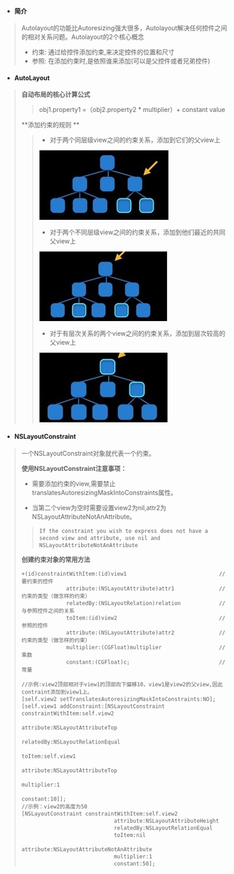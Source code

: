 * #### 简介

> Autolayout的功能比Autoresizing强大很多，Autolayout解决任何控件之间的相对关系问题。Autolayout的2个核心概念
>
> * 约束: 通过给控件添加约束,来决定控件的位置和尺寸
> * 参照: 在添加约束时,是依照谁来添加\(可以是父控件或者兄弟控件\)

* #### AutoLayout

> **自动布局的核心计算公式**
>
> > obj1.property1 =（obj2.property2 \* multiplier）+ constant value
>
> **添加约束的规则  **
>
> > * 对于两个同层级view之间的约束关系，添加到它们的父view上
> >
> > ![](/assets/image8.jpeg)
> >
> > * 对于两个不同层级view之间的约束关系，添加到他们最近的共同父view上
> >
> > ![](/assets/image9.jpeg)
> >
> > * 对于有层次关系的两个view之间的约束关系，添加到层次较高的父view上
> >
> > ![](/assets/image10.jpeg)

* #### NSLayoutConstraint

> 一个NSLayoutConstraint对象就代表一个约束。
>
> **使用NSLayoutConstraint注意事项：**
>
> * 需要添加约束的view,需要禁止translatesAutoresizingMaskIntoConstraints属性。
>
> * 当第二个view为空时需要设置view2为nil,attr2为NSLayoutAttributeNotAnAttribute。
>
> > ```
> > If the constraint you wish to express does not have a second view and attribute, use nil and NSLayoutAttributeNotAnAttribute
> > ```
>
> **创建约束对象的常用方法**
>
> ```
> +(id)constraintWithItem:(id)view1                             //要约束的控件
>               attribute:(NSLayoutAttribute)attr1              //约束的类型（做怎样的约束）
>               relatedBy:(NSLayoutRelation)relation            //与参照控件之间的关系  
>               toItem:(id)view2                                //参照的控件
>               attribute:(NSLayoutAttribute)attr2              //约束的类型（做怎样的约束）
>               multiplier:(CGFloat)multiplier                  //乘数
>               constant:(CGFloat)c;                            //常量
>
> //示例:view2顶部相对于view1的顶部向下偏移10，view1是view2的父view,因此contraint添加到view1上。
> [self.view2 setTranslatesAutoresizingMaskIntoConstraints:NO];
> [self.view1 addConstraint:[NSLayoutConstraint constraintWithItem:self.view2
>                                                        attribute:NSLayoutAttributeTop
>                                                        relatedBy:NSLayoutRelationEqual
>                                                           toItem:self.view1
>                                                        attribute:NSLayoutAttributeTop
>                                                       multiplier:1
>                                                         constant:10]];
> //示例：view2的高度为50
> [NSLayoutConstraint constraintWithItem:self.view2 
>                              attribute:NSLayoutAttributeHeight 
>                              relatedBy:NSLayoutRelationEqual 
>                              toItem:nil 
>                              attribute:NSLayoutAttributeNotAnAttribute 
>                              multiplier:1 
>                              constant:50];
> ```



